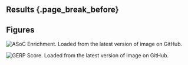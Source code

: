 ## Results {.page_break_before}

## Figures

![
**ASoC Enrichment.**
Loaded from the latest version of image on GitHub.
](https://github.com/sq-96/resources/raw/master/ASoC%20Enrichment.png "ASoC Enrichment")

![
**GERP Score.**
Loaded from the latest version of image on GitHub.
](https://github.com/sq-96/resources/raw/master/Gerp%20Score%20Distribution.png "GERP Score")
